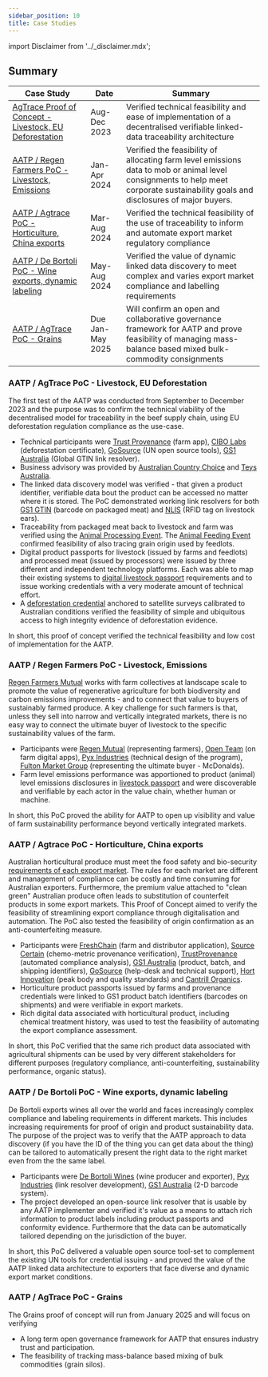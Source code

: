 ```yaml
---
sidebar_position: 10
title: Case Studies
---
```


import Disclaimer from '../\_disclaimer.mdx';

<Disclaimer />

## Summary

|Case Study|Date|Summary|
|--|--|--|
|[AgTrace Proof of Concept - Livestock, EU Deforestation](#aatp--agtrace-poc---livestock-eu-deforestation)|Aug-Dec 2023|Verified technical feasibility and ease of implementation of a decentralised verifiable linked-data traceability architecture|
|[AATP / Regen Farmers PoC - Livestock, Emissions](#aatp--regen-farmers-poc---livestock-emissions) |Jan-Apr 2024  | Verified the feasibility of allocating farm level emissions data to mob or animal level consignments to help meet corporate sustainability goals and disclosures of major buyers.|
|[AATP / Agtrace PoC - Horticulture, China exports](#aatp--agtrace-poc---horticulture-china-exports)|Mar-Aug 2024 |Verified the technical feasibility of the use of traceability to inform and automate export market regulatory compliance|
|[AATP / De Bortoli PoC - Wine exports, dynamic labeling](#aatp--de-bortoli-poc---wine-exports-dynamic-labeling)|May-Aug 2024|Verified the value of dynamic linked data discovery to meet complex and varies export market compliance and labelling requirements|
|[AATP / AgTrace PoC - Grains ](#aatp--agtrace-poc---grains)|Due Jan-May 2025|Will confirm an open and collaborative governance framework for AATP and prove feasibility of managing mass-balance based mixed bulk-commodity consignments|


### AATP / AgTrace PoC - Livestock, EU Deforestation

The first test of the AATP was conducted from September to December 2023 and the purpose was to confirm the technical viability of the decentralised model for traceability in the beef supply chain, using EU deforestation regulation compliance as the use-case. 

* Technical participants were [Trust Provenance](https://www.trustprovenance.com/) (farm app), [CIBO Labs](https://www.cibolabs.com.au/) (deforestation certificate), [GoSource](https://gosource.com.au/) (UN open source tools), [GS1 Australia](https://www.gs1au.org/) (Global GTIN link resolver).
* Business advisory was provided by [Australian Country Choice](https://www.accbeef.net.au/) and [Teys Australia](https://au.teysgroup.com/).
* The linked data discovery model was verified - that given a product identifier, verifiable data bout the product can be accessed no matter where it is stored. The PoC demonstrated working link resolvers for both [GS1 GTIN](../specification/Identifiers#gs1-global-trade-identification-numbers-gtin) (barcode on packaged meat) and [NLIS](../specification/Identifiers#national-livestock-identification-system-nlis) (RFID tag on livestock ears). 
* Traceability from packaged meat back to livestock and farm was verified using the [Animal Processing Event](../specification/DigitalTraceabilityEvent#animal-processing-event). The [Animal Feeding Event](../specification/DigitalTraceabilityEvent#animal-feeding-event) confirmed feasibility of also tracing grain origin used by feedlots.
* Digital product passports for livestock (issued by farms and feedlots) and processed meat (issued by processors) were issued by three different and independent technology platforms. Each was able to map their existing systems to [digital livestock passport](../specification/DigitalProductPassport#digital-livestock-passport-dlp) requirements and to issue working credentials with a very moderate amount of technical effort.
* A [deforestation credential](../specification/ConformityCredential#deforestation-credential) anchored to satellite surveys calibrated to Australian conditions verified the feasibility of simple and ubiquitous access to high integrity evidence of deforestation evidence. 

In short, this proof of concept verified the technical feasibility and low cost of implementation for the AATP.


### AATP / Regen Farmers PoC - Livestock, Emissions

[Regen Farmers Mutual](https://www.regenfarmersmutual.com/) works with farm collectives at landscape scale to promote the value of regenerative agriculture for both biodiversity and carbon emissions improvements - and to connect that value to buyers of sustainably farmed produce. A key challenge for such farmers is that, unless they sell into narrow and vertically integrated markets, there is no easy way to connect the ultimate buyer of livestock to the specific sustainability values of the farm.  

* Participants were [Regen Mutual](https://www.regenfarmersmutual.com/) (representing farmers), [Open Team](https://openteam.community/) (on farm digital apps), [Pyx Industries](https://www.pyx.io/) (technical design of the program), [Fulton Market Group](https://fmg.global/) (representing the ultimate buyer - McDonalds).
* Farm level emissions performance was apportioned to product (animal) level emissions disclosures in [livestock passport](../specification/DigitalProductPassport#digital-livestock-passport-dlp) and were discoverable and verifiable by each actor in the value chain, whether human or machine.

In short, this PoC proved the ability for AATP to open up visibility and value of farm sustainability performance beyond vertically integrated markets.

### AATP / Agtrace PoC - Horticulture, China exports

Australian horticultural produce must meet the food safety and bio-security [requirements of each export market](https://micor.agriculture.gov.au/Pages/default.aspx). The rules for each market are different and management of compliance can be costly and time consuming for Australian exporters. Furthermore, the premium value attached to "clean green" Australian produce often leads to substitution of counterfeit products in some export markets. This Proof of Concept aimed to verify the feasibility of streamlining export compliance through digitalisation and automation. The PoC also tested the feasibility of origin confirmation as an anti-counterfeiting measure. 

* Participants were [FreshChain](https://www.freshchain.com.au/) (farm and distributor application), [Source Certain](https://www.sourcecertain.com/) (chemo-metric provenance verification), [TrustProvenance](https://www.trustprovenance.com/) (automated compliance analysis), [GS1 Australia](https://www.gs1au.org/) (product, batch, and shipping identifiers), [GoSource](https://gosource.com.au/) (help-desk and technical support), [Hort Innovation](https://www.horticulture.com.au/) (peak body and quality standards) and [Cantrill Organics](https://www.cantrillorganics.com.au/).
* Horticulture product passports issued by farms and provenance credentials were linked to GS1 product batch identifiers (barcodes on shipments) and were verifiable in export markets.
* Rich digital data associated with horticultural product, including chemical treatment history, was used to test the feasibility of automating the export compliance assessment. 

In short, this PoC verified that the same rich product data associated with agricultural shipments can be used by very different stakeholders for different purposes (regulatory compliance, anti-counterfeiting, sustainability performance, organic status).


### AATP / De Bortoli PoC - Wine exports, dynamic labeling

De Bortoli exports wines all over the world and faces increasingly complex compliance and labeling requirements in different markets. This includes increasing requirements for proof of origin and product sustainability data. The purpose of the project was to verify that the AATP approach to data discovery (if you have the ID of the thing you can get data about the thing) can be tailored to automatically present the right data to the right market even from the the same label.

* Participants were [De Bortoli Wines](https://www.debortoli.com.au/) (wine producer and exporter), [Pyx Industries](https://www.pyx.io/) (link resolver development), [GS1 Australia](https://www.gs1au.org/) (2-D barcode system).
* The project developed an open-source link resolver that is usable by any AATP implementer and verified it's value as a means to attach rich information to product labels including product passports and conformity evidence.  Furthermore that the data can be automatically tailored depending on the jurisdiction of the buyer.

In short, this PoC delivered a valuable open source tool-set to complement the existing UN tools for credential issuing - and proved the value of the AATP linked data architecture to exporters that face diverse and dynamic export market conditions.


### AATP / AgTrace PoC - Grains 

The Grains proof of concept will run from January 2025 and will focus on verifying

* A long term open governance framework for AATP that ensures industry trust and participation.
* The feasibility of tracking mass-balance based mixing of bulk commodities (grain silos).

